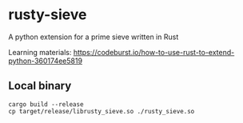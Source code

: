 # rusty-sieve
A python extension for a prime sieve written in Rust

Learning materials: 
https://codeburst.io/how-to-use-rust-to-extend-python-360174ee5819

## Local binary
```
cargo build --release
cp target/release/librusty_sieve.so ./rusty_sieve.so
```